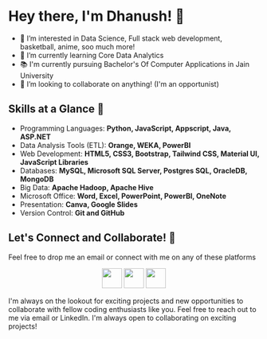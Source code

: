 # Hey there, I'm Dhanush! 👋
- 👀 I’m interested in Data Science, Full stack web development, basketball, anime, soo much more!
- 🌱 I’m currently learning Core Data Analytics
- 📚 I'm currently pursuing Bachelor's Of Computer Applications in Jain University
- 💞️ I’m looking to collaborate on anything! (I'm an opportunist)

## Skills at a Glance 🚀

- Programming Languages: **Python, JavaScript, Appscript, Java, ASP.NET**
- Data Analysis Tools (ETL): **Orange, WEKA, PowerBI**
- Web Development: **HTML5, CSS3, Bootstrap, Tailwind CSS, Material UI, JavaScript Libraries**
- Databases: **MySQL, Microsoft SQL Server, Postgres SQL, OracleDB, MongoDB**
- Big Data: **Apache Hadoop, Apache Hive**
- Microsoft Office: **Word, Excel, PowerPoint, PowerBI, OneNote**
- Presentation: **Canva, Google Slides**
- Version Control: **Git and GitHub**

## Let's Connect and Collaborate! 🤝

Feel free to drop me an email or connect with me on any of these platforms


<div align="center">
    <a href="mailto:saidhanushv@gmail.com"><img src="https://user-images.githubusercontent.com/67560900/142841436-2ec3fd04-8b20-45c3-b8e0-582b0f92641b.png" width="40"></a>      <a href="https://www.linkedin.com/in/saidhanushv/"><img src="https://cdn2.iconfinder.com/data/icons/social-media-2285/512/1_Linkedin_unofficial_colored_svg-128.png" width="40"></a>
  <a href="https://twitter.com/saidhanushv"><img src="https://cdn2.iconfinder.com/data/icons/social-media-2285/512/1_Twitter3_colored_svg-128.png" width="40"></a>
</div>

I'm always on the lookout for exciting projects and new opportunities to collaborate with fellow coding enthusiasts like you.
Feel free to reach out to me via email or LinkedIn. I'm always open to collaborating on exciting projects!



<!---
saidhanushv/saidhanushv is a ✨ special ✨ repository because its `README.md` (this file) appears on your GitHub profile.
You can click the Preview link to take a look at your changes.
--->
